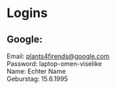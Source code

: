 # Logins

## Google:

Email: plants4firends@google.com \
Password: laptop-omen-viselike \
Name: Echter Name \
Geburstag: 15.6.1995